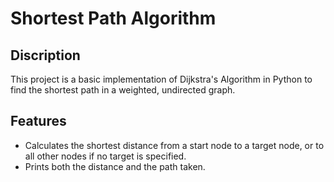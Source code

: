 # Shortest Path Algorithm


## Discription
This project is a basic implementation of Dijkstra's Algorithm in Python to find the shortest path in a weighted, undirected graph.


## Features
- Calculates the shortest distance from a start node to a target node, or to all other nodes if no target is specified.
- Prints both the distance and the path taken.
